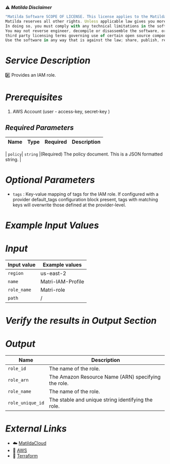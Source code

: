:warning: ***Matilda Disclaimer***
```javascript
"Matilda Software SCOPE OF LICENSE. This license applies to the Matilda cloud product. The software is licensed, not sold. This agreement only gives you some rights to use the software. 
Matilda reserves all other rights. Unless applicable law gives you more rights despite this limitation, you may use the software only as expressly permitted in this agreement. 
In doing so, you must comply with any technical limitations in the software that only allow you to use it in certain ways. 
You may not reverse engineer, decompile or disassemble the software, or otherwise attempt to derive the source code for the software except and solely to the extent required by 
third party licensing terms governing use of certain open source components that may be included in the software; remove, minimize, block or modify any notices of Matilda or its suppliers in the software.
Use the software in any way that is against the law; share, publish, rent or lease the software, or provide the software as a offering for others to use."
```

# *Service Description*
:hash: Provides an IAM role.

# *Prerequisites*
1. AWS Account (user - access-key, secret-key )



## *Required Parameters*
| Name | Type | Required | Description |
| --- | --- | --- | --- |

| `policy`| `string` |(Required) The policy document. This is a JSON formatted string. |





# *Optional Parameters*
* `tags` : 	Key-value mapping of tags for the IAM role. If configured with a provider default_tags configuration block present, tags with matching keys will overwrite those defined at the provider-level.

# *Example Input Values*
# *Input*

| Input value                       | Example values                                                                           |
|-----------------------------------|------------------------------------------------------------------------------------------|
| `region`                          | us-east-2                                                                                | 
| `name`                            | Matri-IAM-Profile                                                                          |
| `role_name`                       | Matri-role                                                                     |
| `path`                            | /                                                                     |

# *Verify the results in Output Section*
# *Output*
| Name | Description |
| ------------- | ------------- |
|  `role_id` | The name of the role. |
|  `role_arn` |The Amazon Resource Name (ARN) specifying the role. |
|  `role_name` | The name of the role. |
|  `role_unique_id` |The stable and unique string identifying the role. |


# *External Links*
* :cloud: [MatildaCloud](https://www.matildacloud.com/docs/ "Matildacloud")
* :link: [AWS](https://aws.amazon.com/console/)
* :link: [Terraform](https://registry.terraform.io/providers/hashicorp/aws/latest/docs/resources/iam_policy)

